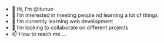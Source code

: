 - 👋 Hi, I’m @itunuo
- 👀 I’m interested in meeting people nd learning a lot of things
- 🌱 I’m currently learning web development
- 💞️ I’m looking to collaborate on different projects
- 📫 How to reach me ...

<!---
itunuo/itunuo is a ✨ special ✨ repository because its `README.md` (this file) appears on your GitHub profile.
You can click the Preview link to take a look at your changes.
--->
